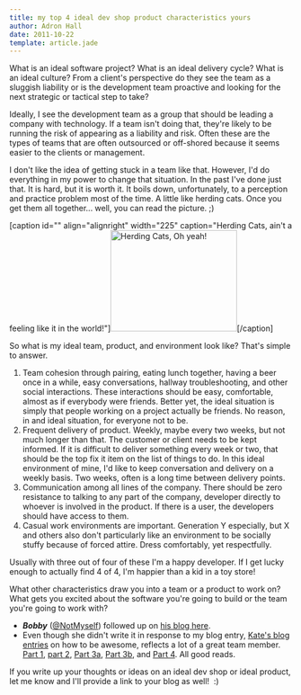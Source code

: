 ```yaml
---
title: my top 4 ideal dev shop product characteristics yours
author: Adron Hall
date: 2011-10-22
template: article.jade
---
```

What is an ideal software project? What is an ideal delivery cycle? What is an ideal culture? From a client's perspective do they see the team as a sluggish liability or is the development team proactive and looking for the next strategic or tactical step to take?

Ideally, I see the development team as a group that should be leading a company with technology. If a team isn't doing that, they're likely to be running the risk of appearing as a liability and risk. Often these are the types of teams that are often outsourced or off-shored because it seems easier to the clients or management.

<span class="more"></span>

I don't like the idea of getting stuck in a team like that. However, I'd do everything in my power to change that situation. In the past I've done just that. It is hard, but it is worth it. It boils down, unfortunately, to a perception and practice problem most of the time. A little like herding cats. Once you get them all together... well, you can read the picture. ;)

[caption id="" align="alignright" width="225" caption="Herding Cats, ain&#039;t a feeling like it in the world!"]<img class=" " title="Herding Cats, Oh yeah!" src="http://adronhall.smugmug.com/Software/Misc-Images/Bad-Resume/i-xPhHdVB/0/S/cat-herding-S.png" alt="Herding Cats, Oh yeah!" width="225" height="180" />[/caption]

So what is my ideal team, product, and environment look like? That's simple to answer.
<ol>
	<li>Team cohesion through pairing, eating lunch together, having a beer once in a while, easy conversations, hallway troubleshooting, and other social interactions. These interactions should be easy, comfortable, almost as if everybody were friends. Better yet, the ideal situation is simply that people working on a project actually be friends. No reason, in and ideal situation, for everyone not to be.</li>
	<li>Frequent delivery of product. Weekly, maybe every two weeks, but not much longer than that. The customer or client needs to be kept informed. If it is difficult to deliver something every week or two, that should be the top fix it item on the list of things to do. In this ideal environment of mine, I'd like to keep conversation and delivery on a weekly basis. Two weeks, often is a long time between delivery points.</li>
	<li>Communication among all lines of the company. There should be zero resistance to talking to any part of the company, developer directly to whoever is involved in the product. If there is a user, the developers should have access to them.</li>
	<li>Casual work environments are important. Generation Y especially, but X and others also don't particularly like an environment to be socially stuffy because of forced attire. Dress comfortably, yet respectfully.</li>
</ol>
Usually with three out of four of these I'm a happy developer. If I get lucky enough to actually find 4 of 4, I'm happier than a kid in a toy store!

What other characteristics draw you into a team or a product to work on? What gets you excited about the software you're going to build or the team you're going to work with?
<ul>
	<li><em><strong>Bobby</strong></em> (<a href="https://twitter.com/#!/NotMyself" target="_blank">@NotMyself</a>) followed up on <a href="http://iamnotmyself.com/2011/10/25/my-ideal-development-shop/" target="_blank">his blog here</a>.</li>
	<li>Even though she didn't write it in response to my blog entry, <a href="http://katemats.com/" target="_blank">Kate's blog entries</a> on how to be awesome, reflects a lot of a great team member. <a href="http://katemats.com/2011/10/09/manage-your-career-being-awesome-part-1/" target="_blank">Part 1</a>, <a href="http://katemats.com/2011/10/16/being-a-great-teammate-being-awesome-part-2/" target="_blank">part 2</a>, <a href="http://katemats.com/2011/10/21/improve-your-communication-skills-listening-being-awesome-part-3a/" target="_blank">Part 3a</a>, <a href="http://katemats.com/2011/10/22/improve-your-communication-skills-being-awesome-part-3b/" target="_blank">Part 3b</a>, and <a href="http://katemats.com/2011/10/23/keep-improving-being-awesome-part-4/" target="_blank">Part 4</a>. All good reads.</li>
</ul>
If you write up your thoughts or ideas on an ideal dev shop or ideal product, let me know and I'll provide a link to your blog as well!  :)